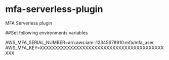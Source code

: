 # mfa-serverless-plugin
MFA Serverless plugin


##Set following environments variables

AWS_MFA_SERIAL_NUMBER=arn:aws:iam::12345678910:mfa/mfa_user
AWS_MFA_KEY=XXXXXXXXXXXXXXXXXXXXXXXXXXXXXXXXXXXXXXXXXXXX